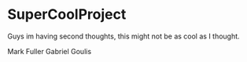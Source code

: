 # SuperCoolProject

Guys im having second thoughts, this might not be as cool as I thought.

Mark Fuller
Gabriel Goulis